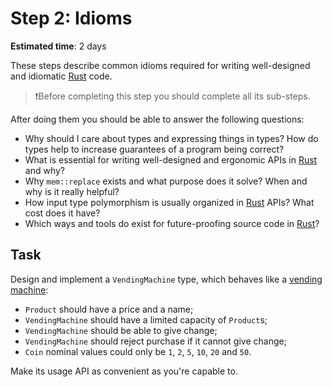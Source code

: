 Step 2: Idioms
==============

__Estimated time__: 2 days

These steps describe common idioms required for writing well-designed and idiomatic [Rust] code.

> ❗️Before completing this step you should complete all its sub-steps.

After doing them you should be able to answer the following questions:
- Why should I care about types and expressing things in types? How do types help to increase guarantees of a program being correct?
- What is essential for writing well-designed and ergonomic APIs in [Rust] and why?
- Why `mem::replace` exists and what purpose does it solve? When and why is it really helpful?
- How input type polymorphism is usually organized in [Rust] APIs? What cost does it have?
- Which ways and tools do exist for future-proofing source code in [Rust]?




## Task

Design and implement a `VendingMachine` type, which behaves like a [vending machine][1]:
- `Product` should have a price and a name;
- `VendingMachine` should have a limited capacity of `Product`s;
- `VendingMachine` should be able to give change;
- `VendingMachine` should reject purchase if it cannot give change;
- `Coin` nominal values could only be `1`, `2`, `5`, `10`, `20` and `50`.

Make its usage API as convenient as you're capable to.




[Rust]: https://www.rust-lang.org

[1]: https://en.wikipedia.org/wiki/Vending_machine
